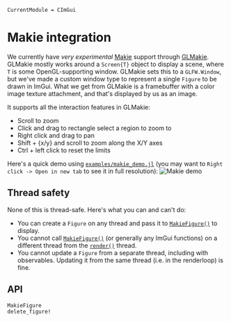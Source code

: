 ```@meta
CurrentModule = CImGui
```

# Makie integration

We currently have *very experimental* [Makie](https://docs.makie.org/stable)
support through
[GLMakie](https://docs.makie.org/stable/explanations/backends/glmakie). GLMakie
mostly works around a `Screen{T}` object to display a scene, where `T` is some
OpenGL-supporting window. GLMakie sets this to a `GLFW.Window`, but we've made a
custom window type to represent a single `Figure` to be drawn in ImGui. What we
get from GLMakie is a framebuffer with a color image texture attachment, and
that's displayed by us as an image.

It supports all the interaction features in GLMakie:
- Scroll to zoom
- Click and drag to rectangle select a region to zoom to
- Right click and drag to pan
- Shift + {x/y} and scroll to zoom along the X/Y axes
- Ctrl + left click to reset the limits

Here's a quick demo using
[`examples/makie_demo.jl`](https://github.com/JuliaImGui/CImGui.jl/blob/master/examples/makie_demo.jl)
(you may want to `Right click -> Open in new tab` to see it in full resolution):
![Makie demo](assets/makie-demo.gif)

## Thread safety
None of this is thread-safe. Here's what you can and can't do:
- You can create a `Figure` on any thread and pass it to [`MakieFigure()`](@ref)
  to display.
- You cannot call [`MakieFigure()`](@ref) (or generally any ImGui functions) on
  a different thread from the [`render()`](@ref) thread.
- You cannot update a `Figure` from a separate thread, including with
  observables. Updating it from the same thread (i.e. in the renderloop) is
  fine.

## API

```@docs
MakieFigure
delete_figure!
```
